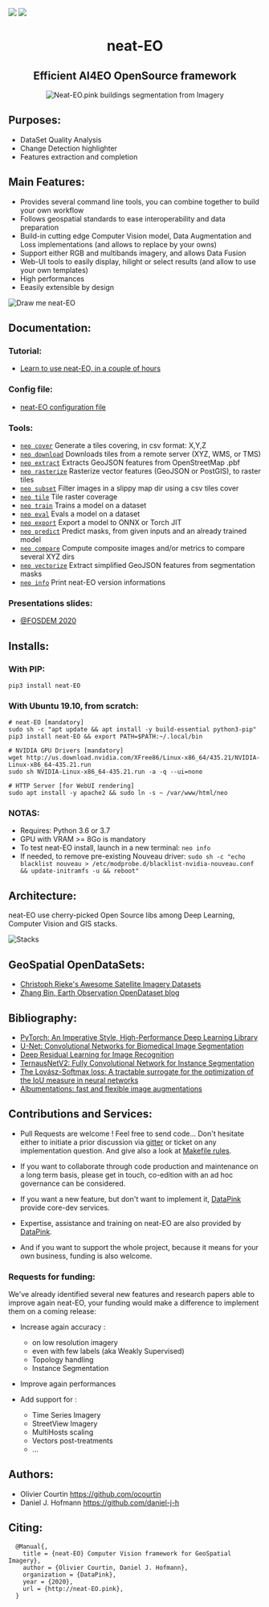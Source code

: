 <a href="https://twitter.com/neat_eo"><img src="https://img.shields.io/badge/Follow-neat_eo-ff69b4.svg" /></a> <a href="https://gitter.im/Neat-EO-pink/community"><img src="https://img.shields.io/gitter/room/Neat-EO-pink/community.svg?color=ff69b4&style=popout" /></a>

<h1 align='center'>neat-EO</h1>
<h2 align='center'>Efficient AI4EO OpenSource framework</h2>

<p align=center>
  <img src="https://pbs.twimg.com/media/DpjonykWwAANpPr.jpg" alt="Neat-EO.pink buildings segmentation from Imagery" />
</p>



Purposes:
---------
- DataSet Quality Analysis
- Change Detection highlighter
- Features extraction and completion


Main Features:
--------------
- Provides several command line tools, you can combine together to build your own workflow
- Follows geospatial standards to ease interoperability and data preparation 
- Build-in cutting edge Computer Vision model, Data Augmentation and Loss implementations (and allows to replace by your owns)
- Support either RGB and multibands imagery, and allows Data Fusion 
- Web-UI tools to easily display, hilight or select results (and allow to use your own templates)
- High performances
- Eeasily extensible by design




<img alt="Draw me neat-EO" src="https://raw.githubusercontent.com/datapink/neat-eo.pink/master/docs/img/readme/draw_me_neat_eo.png" />


 
Documentation:
--------------
### Tutorial:
- <a href="https://github.com/datapink/neat-eo/blob/master/docs/101.md">Learn to use neat-EO, in a couple of hours</a>

### Config file:
- <a href="https://github.com/datapink/neat-eo/blob/master/docs/config.md">neat-EO configuration file</a>

### Tools:

- <a href="https://github.com/datapink/neat-eo/blob/master/docs/tools.md#neo-cover">`neo cover`</a> Generate a tiles covering, in csv format: X,Y,Z
- <a href="https://github.com/datapink/neat-eo/blob/master/docs/tools.md#neo-download">`neo download`</a> Downloads tiles from a remote server (XYZ, WMS, or TMS)
- <a href="https://github.com/datapink/neat-eo/blob/master/docs/tools.md#neo-extract">`neo extract`</a> Extracts GeoJSON features from OpenStreetMap .pbf
- <a href="https://github.com/datapink/neat-eo/blob/master/docs/tools.md#neo-rasterize">`neo rasterize`</a> Rasterize vector features (GeoJSON or PostGIS), to raster tiles
- <a href="https://github.com/datapink/neat-eo/blob/master/docs/tools.md#neo-subset">`neo subset`</a> Filter images in a slippy map dir using a csv tiles cover
- <a href="https://github.com/datapink/neat-eo/blob/master/docs/tools.md#neo-tile">`neo tile`</a> Tile raster coverage
- <a href="https://github.com/datapink/neat-eo/blob/master/docs/tools.md#neo-train">`neo train`</a> Trains a model on a dataset
- <a href="https://github.com/datapink/neat-eo/blob/master/docs/tools.md#neo-eval">`neo eval`</a> Evals a model on a dataset
- <a href="https://github.com/datapink/neat-eo/blob/master/docs/tools.md#neo-export">`neo export`</a> Export a model to ONNX or Torch JIT
- <a href="https://github.com/datapink/neat-eo/blob/master/docs/tools.md#neo-predict">`neo predict`</a> Predict masks, from given inputs and an already trained model
- <a href="https://github.com/datapink/neat-eo/blob/master/docs/tools.md#neo-compare">`neo compare`</a> Compute composite images and/or metrics to compare several XYZ dirs
- <a href="https://github.com/datapink/neat-eo/blob/master/docs/tools.md#neo-vectorize">`neo vectorize`</a> Extract simplified GeoJSON features from segmentation masks
- <a href="https://github.com/datapink/neat-eo/blob/master/docs/tools.md#neo-info">`neo info`</a> Print neat-EO version informations

### Presentations slides:
  - <a href="http://www.datapink.com/presentations/2020-fosdem.pdf">@FOSDEM 2020</a>





Installs:
--------

### With PIP:
```
pip3 install neat-EO
```

### With Ubuntu 19.10, from scratch:

```
# neat-EO [mandatory]
sudo sh -c "apt update && apt install -y build-essential python3-pip"
pip3 install neat-EO && export PATH=$PATH:~/.local/bin

# NVIDIA GPU Drivers [mandatory]
wget http://us.download.nvidia.com/XFree86/Linux-x86_64/435.21/NVIDIA-Linux-x86_64-435.21.run
sudo sh NVIDIA-Linux-x86_64-435.21.run -a -q --ui=none

# HTTP Server [for WebUI rendering]
sudo apt install -y apache2 && sudo ln -s ~ /var/www/html/neo
```


### NOTAS: 
- Requires: Python 3.6 or 3.7
- GPU with VRAM >= 8Go is mandatory
- To test neat-EO install, launch in a new terminal: `neo info`
- If needed, to remove pre-existing Nouveau driver: ```sudo sh -c "echo blacklist nouveau > /etc/modprobe.d/blacklist-nvidia-nouveau.conf && update-initramfs -u && reboot"```




Architecture:
------------

neat-EO use cherry-picked Open Source libs among Deep Learning, Computer Vision and GIS stacks.

<img alt="Stacks" src="https://raw.githubusercontent.com/datapink/neat-EO/master/docs/img/readme/stacks.png" />



GeoSpatial OpenDataSets:
------------------------
- <a href="https://github.com/chrieke/awesome-satellite-imagery-datasets">Christoph Rieke's Awesome Satellite Imagery Datasets</a>
- <a href="https://zhangbin0917.github.io/2018/06/12/%E9%81%A5%E6%84%9F%E6%95%B0%E6%8D%AE%E9%9B%86/">Zhang Bin, Earth Observation OpenDataset blog</a> 

Bibliography:
-------------

- <a href="https://arxiv.org/abs/1912.01703">PyTorch: An Imperative Style, High-Performance Deep Learning Library</a>
- <a href="https://arxiv.org/abs/1505.04597">U-Net: Convolutional Networks for Biomedical Image Segmentation</a>
- <a href="https://arxiv.org/abs/1512.03385">Deep Residual Learning for Image Recognition</a>
- <a href="https://arxiv.org/abs/1806.00844">TernausNetV2: Fully Convolutional Network for Instance Segmentation</a>
- <a href="https://arxiv.org/abs/1705.08790">The Lovász-Softmax loss: A tractable surrogate for the optimization of the IoU measure in neural networks</a>
- <a href="https://arxiv.org/abs/1809.06839">Albumentations: fast and flexible image augmentations</a>










Contributions and Services:
---------------------------

- Pull Requests are welcome ! Feel free to send code...
  Don't hesitate either to initiate a prior discussion via <a href="https://gitter.im/Neat-EO-pink/community">gitter</a> or ticket on any implementation question.
  And give also a look at <a href="https://github.com/datapink/neat-EO/blob/master/docs/makefile.md">Makefile rules</a>.

- If you want to collaborate through code production and maintenance on a long term basis, please get in touch, co-edition with an ad hoc governance can be considered.

- If you want a new feature, but don't want to implement it, <a href="http://datapink.com">DataPink</a> provide core-dev services.

- Expertise, assistance and training on neat-EO are also provided by <a href="http://datapink.com">DataPink</a>.

- And if you want to support the whole project, because it means for your own business, funding is also welcome.


### Requests for funding:

We've already identified several new features and research papers able to improve again neat-EO,
your funding would make a difference to implement them on a coming release:

- Increase again accuracy :
  - on low resolution imagery
  - even with few labels (aka Weakly Supervised)
  - Topology handling
  - Instance Segmentation
  
- Improve again performances

- Add support for :
  - Time Series Imagery
  - StreetView Imagery
  - MultiHosts scaling
  - Vectors post-treatments
  - ...
  






Authors:
--------
- Olivier Courtin <https://github.com/ocourtin>
- Daniel J. Hofmann <https://github.com/daniel-j-h>



Citing:
-------
```
  @Manual{,
    title = {neat-EO} Computer Vision framework for GeoSpatial Imagery},
    author = {Olivier Courtin, Daniel J. Hofmann},
    organization = {DataPink},
    year = {2020},
    url = {http://neat-EO.pink},
  }
```
